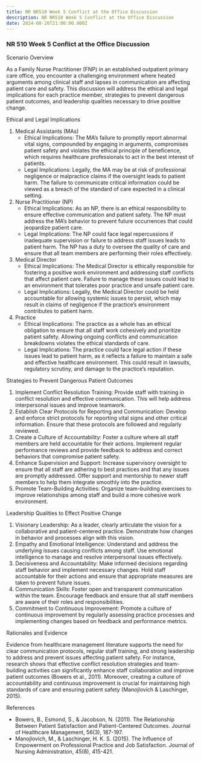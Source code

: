 ```yaml
---
title: NR NR510 Week 5 Conflict at the Office Discussion
description: NR NR510 Week 5 Conflict at the Office Discussion
date: 2024-08-26T21:00:00.000Z
---
```


### NR 510 Week 5 Conflict at the Office Discussion

Scenario Overview

As a Family Nurse Practitioner (FNP) in an established outpatient primary care office, you encounter a challenging environment where heated arguments among clinical staff and lapses in communication are affecting patient care and safety. This discussion will address the ethical and legal implications for each practice member, strategies to prevent dangerous patient outcomes, and leadership qualities necessary to drive positive change.

Ethical and Legal Implications

1. Medical Assistants (MAs)
   * Ethical Implications: The MA’s failure to promptly report abnormal vital signs, compounded by engaging in arguments, compromises patient safety and violates the ethical principle of beneficence, which requires healthcare professionals to act in the best interest of patients.
   * Legal Implications: Legally, the MA may be at risk of professional negligence or malpractice claims if the oversight leads to patient harm. The failure to communicate critical information could be viewed as a breach of the standard of care expected in a clinical setting.
2. Nurse Practitioner (NP)
   * Ethical Implications: As an NP, there is an ethical responsibility to ensure effective communication and patient safety. The NP must address the MA’s behavior to prevent future occurrences that could jeopardize patient care.
   * Legal Implications: The NP could face legal repercussions if inadequate supervision or failure to address staff issues leads to patient harm. The NP has a duty to oversee the quality of care and ensure that all team members are performing their roles effectively.
3. Medical Director
   * Ethical Implications: The Medical Director is ethically responsible for fostering a positive work environment and addressing staff conflicts that affect patient care. Failure to manage these issues could lead to an environment that tolerates poor practice and unsafe patient care.
   * Legal Implications: Legally, the Medical Director could be held accountable for allowing systemic issues to persist, which may result in claims of negligence if the practice’s environment contributes to patient harm.
4. Practice
   * Ethical Implications: The practice as a whole has an ethical obligation to ensure that all staff work cohesively and prioritize patient safety. Allowing ongoing conflicts and communication breakdowns violates the ethical standards of care.
   * Legal Implications: The practice could face legal action if these issues lead to patient harm, as it reflects a failure to maintain a safe and effective healthcare environment. This could result in lawsuits, regulatory scrutiny, and damage to the practice’s reputation.

Strategies to Prevent Dangerous Patient Outcomes

1. Implement Conflict Resolution Training: Provide staff with training in conflict resolution and effective communication. This will help address interpersonal issues and improve teamwork.
2. Establish Clear Protocols for Reporting and Communication: Develop and enforce strict protocols for reporting vital signs and other critical information. Ensure that these protocols are followed and regularly reviewed.
3. Create a Culture of Accountability: Foster a culture where all staff members are held accountable for their actions. Implement regular performance reviews and provide feedback to address and correct behaviors that compromise patient safety.
4. Enhance Supervision and Support: Increase supervisory oversight to ensure that all staff are adhering to best practices and that any issues are promptly addressed. Offer support and mentorship to newer staff members to help them integrate smoothly into the practice.
5. Promote Team-Building Activities: Organize team-building exercises to improve relationships among staff and build a more cohesive work environment.

Leadership Qualities to Effect Positive Change

1. Visionary Leadership: As a leader, clearly articulate the vision for a collaborative and patient-centered practice. Demonstrate how changes in behavior and processes align with this vision.
2. Empathy and Emotional Intelligence: Understand and address the underlying issues causing conflicts among staff. Use emotional intelligence to manage and resolve interpersonal issues effectively.
3. Decisiveness and Accountability: Make informed decisions regarding staff behavior and implement necessary changes. Hold staff accountable for their actions and ensure that appropriate measures are taken to prevent future issues.
4. Communication Skills: Foster open and transparent communication within the team. Encourage feedback and ensure that all staff members are aware of their roles and responsibilities.
5. Commitment to Continuous Improvement: Promote a culture of continuous improvement by regularly assessing practice processes and implementing changes based on feedback and performance metrics.

Rationales and Evidence

Evidence from healthcare management literature supports the need for clear communication protocols, regular staff training, and strong leadership to address and prevent issues affecting patient safety. For instance, research shows that effective conflict resolution strategies and team-building activities can significantly enhance staff collaboration and improve patient outcomes (Bowers et al., 2011). Moreover, creating a culture of accountability and continuous improvement is crucial for maintaining high standards of care and ensuring patient safety (Manojlovich & Laschinger, 2015).

References

* Bowers, B., Esmond, S., & Jacobson, N. (2011). The Relationship Between Patient Satisfaction and Patient-Centered Outcomes. Journal of Healthcare Management, 56(3), 187-197.
* Manojlovich, M., & Laschinger, H. K. S. (2015). The Influence of Empowerment on Professional Practice and Job Satisfaction. Journal of Nursing Administration, 45(8), 415-421.
